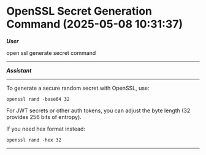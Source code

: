 <!-- Generated by SpecStory -->

# OpenSSL Secret Generation Command (2025-05-08 10:31:37)

_**User**_

open ssl generate secret command

---

_**Assistant**_



---

To generate a secure random secret with OpenSSL, use:

```
openssl rand -base64 32
```

For JWT secrets or other auth tokens, you can adjust the byte length (32 provides 256 bits of entropy).

If you need hex format instead:

```
openssl rand -hex 32
```

---

